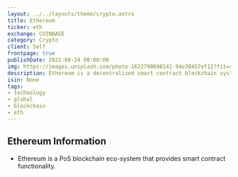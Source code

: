 ```yaml
---
layout: ../../layouts/theme/crypto.astro
title: Ethereum
ticker: eth
exchange: COINBASE
category: Crypto
client: Self
frontpage: true
publishDate: 2022-08-24 00:00:00
img: https://images.unsplash.com/photo-1622790698141-94e30457ef12?fit=crop&w=1400&h=700&q=75
description: Ethereum is a decentralized smart contract blockchain system.
isin: None
tags:
- technology
- global
- blockchain
- eth
---
```

## Ethereum Information

- Ethereum is a PoS blockchain eco-system that provides smart contract functionality.
